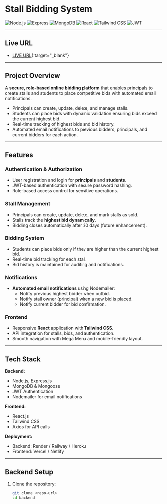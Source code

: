 # Stall Bidding System

![Node.js](https://img.shields.io/badge/Node.js-339933?style=for-the-badge&logo=nodedotjs&logoColor=white)
![Express](https://img.shields.io/badge/Express.js-000000?style=for-the-badge&logo=express&logoColor=white)
![MongoDB](https://img.shields.io/badge/MongoDB-47A248?style=for-the-badge&logo=mongodb&logoColor=white)
![React](https://img.shields.io/badge/React-61DAFB?style=for-the-badge&logo=react&logoColor=black)
![Tailwind CSS](https://img.shields.io/badge/Tailwind_CSS-06B6D4?style=for-the-badge&logo=tailwind-css&logoColor=white)
![JWT](https://img.shields.io/badge/JWT-000000?style=for-the-badge&logo=JSON-web-tokens&logoColor=white)

---

## Live URL

- [LIVE URL](https://stallbiddingplatform-qyx1.onrender.com){:target="_blank"}

---

## Project Overview

A **secure, role-based online bidding platform** that enables principals to create stalls and students to place competitive bids with automated email notifications.

- Principals can create, update, delete, and manage stalls.  
- Students can place bids with dynamic validation ensuring bids exceed the current highest bid.  
- Real-time tracking of highest bids and bid history.  
- Automated email notifications to previous bidders, principals, and current bidders for each action.  

---

## Features

### Authentication & Authorization
- User registration and login for **principals** and **students**.  
- JWT-based authentication with secure password hashing.  
- Role-based access control for sensitive operations.  

### Stall Management
- Principals can create, update, delete, and mark stalls as sold.  
- Stalls track the **highest bid dynamically**.  
- Bidding closes automatically after 30 days (future enhancement).  

### Bidding System
- Students can place bids only if they are higher than the current highest bid.  
- Real-time bid tracking for each stall.  
- Bid history is maintained for auditing and notifications.  

### Notifications
- **Automated email notifications** using Nodemailer:  
  - Notify previous highest bidder when outbid.  
  - Notify stall owner (principal) when a new bid is placed.  
  - Notify current bidder for bid confirmation.  

### Frontend
- Responsive **React** application with **Tailwind CSS**.  
- API integration for stalls, bids, and authentication.  
- Smooth navigation with Mega Menu and mobile-friendly layout.  

---

## Tech Stack

**Backend:**
- Node.js, Express.js  
- MongoDB & Mongoose  
- JWT Authentication  
- Nodemailer for email notifications  

**Frontend:**
- React.js  
- Tailwind CSS  
- Axios for API calls  

**Deployment:**
- Backend: Render / Railway / Heroku  
- Frontend: Vercel / Netlify  

---

## Backend Setup

1. Clone the repository:  
   ```bash
   git clone <repo-url>
   cd backend
